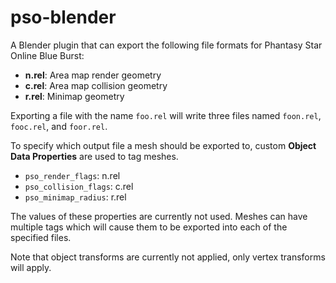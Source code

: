 # pso-blender

A Blender plugin that can export the following file formats for Phantasy Star Online Blue Burst:
* **n.rel**: Area map render geometry
* **c.rel**: Area map collision geometry
* **r.rel**: Minimap geometry

Exporting a file with the name `foo.rel` will write three files named `foon.rel`, `fooc.rel`, and `foor.rel`.

To specify which output file a mesh should be exported to, custom **Object Data Properties** are used to tag meshes.
* `pso_render_flags`: n.rel
* `pso_collision_flags`: c.rel
* `pso_minimap_radius`: r.rel

The values of these properties are currently not used.
Meshes can have multiple tags which will cause them to be exported into each of the specified files.

Note that object transforms are currently not applied, only vertex transforms will apply.

